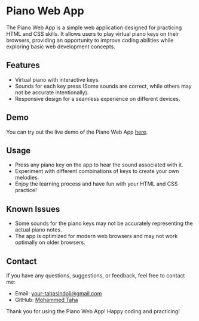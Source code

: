 # Piano Web App

The Piano Web App is a simple web application designed for practicing HTML and CSS skills. It allows users to play virtual piano keys on their browsers, providing an opportunity to improve coding abilities while exploring basic web development concepts.

## Features

- Virtual piano with interactive keys.
- Sounds for each key press (Some sounds are correct, while others may not be accurate intentionally).
- Responsive design for a seamless experience on different devices.

## Demo

You can try out the live demo of the Piano Web App [here](https://piano-assignment-ta-h-a.vercel.app/).

## Usage

- Press any piano key on the app to hear the sound associated with it.
- Experiment with different combinations of keys to create your own melodies.
- Enjoy the learning process and have fun with your HTML and CSS practice!

## Known Issues

- Some sounds for the piano keys may not be accurately representing the actual piano notes.
- The app is optimized for modern web browsers and may not work optimally on older browsers.

## Contact

If you have any questions, suggestions, or feedback, feel free to contact me:

- Email: your-tahasindoli@gmail.com
- GitHub: [Mohammed Taha](https://github.com/ta-h-a)

Thank you for using the Piano Web App! Happy coding and practicing!